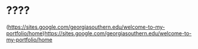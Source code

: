 # ????
(https://sites.google.com/georgiasouthern.edu/welcome-to-my-portfolio/home)https://sites.google.com/georgiasouthern.edu/welcome-to-my-portfolio/home
